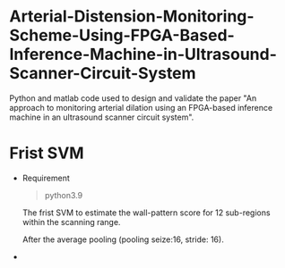 # Arterial-Distension-Monitoring-Scheme-Using-FPGA-Based-Inference-Machine-in-Ultrasound-Scanner-Circuit-System
Python and matlab code used to design and validate the paper "An approach to monitoring arterial dilation using an FPGA-based inference machine in an ultrasound scanner circuit system".

# Frist SVM
* Requirement
    > python3.9

    The frist SVM to estimate the wall-pattern score for 12 sub-regions within the scanning range.
    
    After the average pooling (pooling seize:16, stride: 16).
    
* 

    
